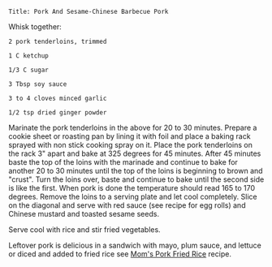 ~~~ recipe-info
Title: Pork And Sesame-Chinese Barbecue Pork
~~~

Whisk together:

~~~ recipe-ingredients
2 pork tenderloins, trimmed

1 C ketchup

1/3 C sugar

3 Tbsp soy sauce

3 to 4 cloves minced garlic

1/2 tsp dried ginger powder
~~~

Marinate the pork tenderloins in the above for 20 to 30 minutes. Prepare a cookie sheet or roasting
pan by lining it with foil and place a baking rack sprayed with non stick cooking spray on it. Place
the pork tenderloins on the rack 3" apart and bake at 325 degrees for 45 minutes. After 45 minutes
baste the top of the loins with the marinade and continue to bake for another 20 to 30 minutes until
the top of the loins is beginning to brown and "crust". Turn the loins over, baste and continue to
bake until the second side is like the first. When pork is done the temperature should read 165 to
170 degrees. Remove the loins to a serving plate and let cool completely. Slice on the diagonal and
serve with red sauce (see recipe for egg rolls) and Chinese mustard and toasted sesame seeds.

Serve cool with rice and stir fried vegetables.

Leftover pork is delicious in a sandwich with mayo, plum sauce, and lettuce or diced and added to
fried rice see
[Mom's Pork Fried Rice](#id=recipes-MomsPorkFriedRice&categories.0=Main%20Dishes)
recipe.
